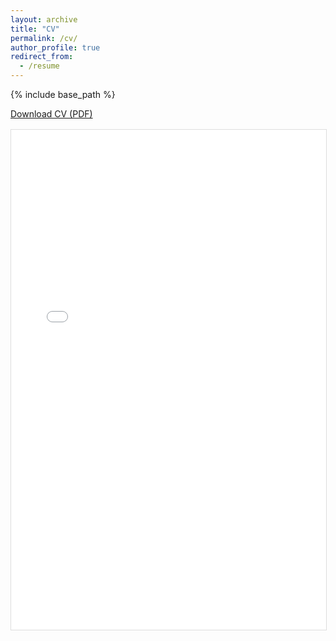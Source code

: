 ```yaml
---
layout: archive
title: "CV"
permalink: /cv/
author_profile: true
redirect_from:
  - /resume
---
```


{% include base_path %}

<!-- CV download and embed -->
<p>
  <a class="btn" href="/files/LeviKaster_CV.pdf" download>Download CV (PDF)</a>
</p>

<div class="cv-embed" style="margin: 1rem 0;">
  <iframe src="/files/LeviKaster_CV.pdf" width="100%" height="800" style="border:1px solid #ddd;">
    This browser does not support embedded PDFs. You can <a href="/files/LeviKaster_CV.pdf">download the PDF</a> instead.
  </iframe>
</div>